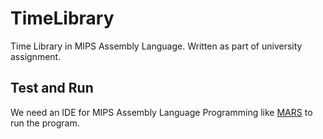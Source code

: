 # TimeLibrary
Time Library in MIPS Assembly Language.
Written as part of university assignment.
## Test and Run
We need an IDE for MIPS Assembly Language Programming like [MARS](http://courses.missouristate.edu/KenVollmar/mars/) to run the program.
